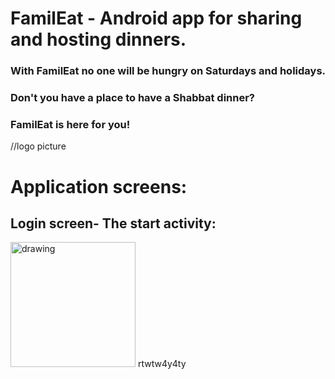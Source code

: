 # FamilEat - Android app for sharing and hosting dinners. 

### With FamilEat no one will be hungry on Saturdays and holidays.<br>
### Don't you have a place to have a Shabbat dinner?<br>
### FamilEat is here for you!<br>


//logo picture
<br>

# Application screens: 
## Login screen- The start activity:<br>
<img src="https://user-images.githubusercontent.com/86108478/206835169-e255f592-4f82-42af-acfc-b956b7841744.jpg" alt="drawing" width="200"/>
rtwtw4y4ty
